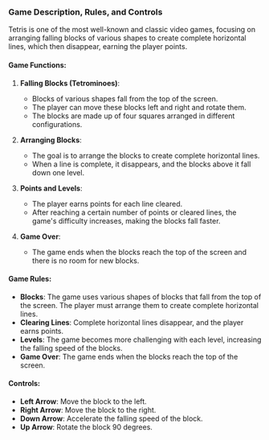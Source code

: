 ### Game Description, Rules, and Controls

Tetris is one of the most well-known and classic video games, focusing on arranging falling blocks of various shapes to create complete horizontal lines, which then disappear, earning the player points.

#### Game Functions:
1. **Falling Blocks (Tetrominoes)**:
    - Blocks of various shapes fall from the top of the screen.
    - The player can move these blocks left and right and rotate them.
    - The blocks are made up of four squares arranged in different configurations.

2. **Arranging Blocks**:
    - The goal is to arrange the blocks to create complete horizontal lines.
    - When a line is complete, it disappears, and the blocks above it fall down one level.

3. **Points and Levels**:
    - The player earns points for each line cleared.
    - After reaching a certain number of points or cleared lines, the game's difficulty increases, making the blocks fall faster.

4. **Game Over**:
    - The game ends when the blocks reach the top of the screen and there is no room for new blocks.

#### Game Rules:
- **Blocks**: The game uses various shapes of blocks that fall from the top of the screen. The player must arrange them to create complete horizontal lines.
- **Clearing Lines**: Complete horizontal lines disappear, and the player earns points.
- **Levels**: The game becomes more challenging with each level, increasing the falling speed of the blocks.
- **Game Over**: The game ends when the blocks reach the top of the screen.

#### Controls:
- **Left Arrow**: Move the block to the left.
- **Right Arrow**: Move the block to the right.
- **Down Arrow**: Accelerate the falling speed of the block.
- **Up Arrow**: Rotate the block 90 degrees.
